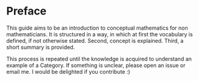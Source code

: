 # Preface
This guide aims to be an introduction to conceptual mathematics for non mathematicians.
It is structured in a way, in which at first the vocabulary is defined, if not otherwise stated.
Second, concept is explained.
Third, a short summary is provided.

This process is repeated until the knowledge is acquired to understand an example of a Category.
If something is unclear, please open an issue or email me.
I would be delighted if you contribute :)

